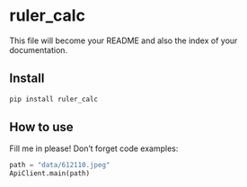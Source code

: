 ruler_calc
================

<!-- WARNING: THIS FILE WAS AUTOGENERATED! DO NOT EDIT! -->

This file will become your README and also the index of your
documentation.

## Install

``` sh
pip install ruler_calc
```

## How to use

Fill me in please! Don’t forget code examples:

``` python
path = "data/612110.jpeg"
ApiClient.main(path)
```
